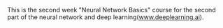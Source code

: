 This is the second week "Neural Network Basics" course for the second part of the neural network and deep learning(www.deeplearning.ai).
